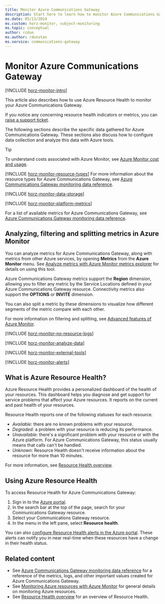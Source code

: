 ```yaml
---
title: Monitor Azure Communications Gateway
description: Start here to learn how to monitor Azure Communications Gateway. Use Azure Monitor and Azure Resource Health to monitor your Azure Communications Gateway.
ms.date: 05/13/2024
ms.custom: horz-monitor, subject-monitoring
ms.topic: conceptual
author: rcdun
ms.author: rdunstan
ms.service: communications-gateway
---
```


# Monitor Azure Communications Gateway

[!INCLUDE [horz-monitor-intro](~/reusable-content/ce-skilling/azure/includes/azure-monitor/horizontals/horz-monitor-intro.md)]

This article also describes how to use Azure Resource Health to monitor your Azure Communications Gateway.

If you notice any concerning resource health indicators or metrics, you can [raise a support ticket](request-changes.md).

The following sections describe the specific data gathered for Azure Communications Gateway. These sections also discuss how to configure data collection and analyze this data with Azure tools.

> [!TIP]
> To understand costs associated with Azure Monitor, see [Azure Monitor cost and usage](../azure-monitor/cost-usage.md).

<!-- ## Resource types -->
[!INCLUDE [horz-monitor-resource-types](~/reusable-content/ce-skilling/azure/includes/azure-monitor/horizontals/horz-monitor-resource-types.md)]
For more information about the resource types for Azure Communications Gateway, see [Azure Communications Gateway monitoring data reference](monitoring-azure-communications-gateway-data-reference.md).

<!-- ## Data storage -->
[!INCLUDE [horz-monitor-data-storage](~/reusable-content/ce-skilling/azure/includes/azure-monitor/horizontals/horz-monitor-data-storage.md)]

<!-- ## Azure Monitor platform metrics -->
[!INCLUDE [horz-monitor-platform-metrics](~/reusable-content/ce-skilling/azure/includes/azure-monitor/horizontals/horz-monitor-platform-metrics.md)]

For a list of available metrics for Azure Communications Gateway, see [Azure Communications Gateway monitoring data reference](monitoring-azure-communications-gateway-data-reference.md#metrics).

<!-- ## OPTIONAL [TODO-replace-with-service-name] metrics
If your service uses any non-Azure Monitor based metrics, add the following include and more information.
[!INCLUDE [horz-monitor-custom-metrics](~/reusable-content/ce-skilling/azure/includes/azure-monitor/horizontals/horz-monitor-non-monitor-metrics.md)] -->

## Analyzing, filtering and splitting metrics in Azure Monitor

You can analyze metrics for Azure Communications Gateway, along with metrics from other Azure services, by opening **Metrics** from the **Azure Monitor** menu. See [Analyze metrics with Azure Monitor metrics explorer](../azure-monitor/essentials/analyze-metrics.md) for details on using this tool.

Azure Communications Gateway metrics support the **Region** dimension, allowing you to filter any metric by the Service Locations defined in your Azure Communications Gateway resource. Connectivity metrics also support the **OPTIONS** or **INVITE** dimension.

You can also split a metric by these dimensions to visualize how different segments of the metric compare with each other.

For more information on filtering and splitting, see [Advanced features of Azure Monitor](../azure-monitor/essentials/metrics-charts.md).

[!INCLUDE [horz-monitor-no-resource-logs](~/reusable-content/ce-skilling/azure/includes/azure-monitor/horizontals/horz-monitor-no-resource-logs.md)]

<!-- ## Activity log 
[!INCLUDE [horz-monitor-activity-log](~/reusable-content/ce-skilling/azure/includes/azure-monitor/horizontals/horz-monitor-activity-log.md)] -->

<!-- ## Analyze monitoring data -->
[!INCLUDE [horz-monitor-analyze-data](~/reusable-content/ce-skilling/azure/includes/azure-monitor/horizontals/horz-monitor-analyze-data.md)]

<!-- ### Azure Monitor export tools -->
[!INCLUDE [horz-monitor-external-tools](~/reusable-content/ce-skilling/azure/includes/azure-monitor/horizontals/horz-monitor-external-tools.md)]

<!-- ## Kusto queries 
[!INCLUDE [horz-monitor-kusto-queries](~/reusable-content/ce-skilling/azure/includes/azure-monitor/horizontals/horz-monitor-kusto-queries.md)]
<!-- No Kusto queries in existing content -->
<!-- REQUIRED. Add sample Kusto queries for your service here. -->

<!-- ## Alerts -->
[!INCLUDE [horz-monitor-alerts](~/reusable-content/ce-skilling/azure/includes/azure-monitor/horizontals/horz-monitor-alerts.md)]

<!-- OPTIONAL. ONLY if your service (Azure VMs, AKS, or Log Analytics workspaces) offer out-of-the-box recommended alerts, add the following include. 
[!INCLUDE [horz-monitor-insights-alerts](~/reusable-content/ce-skilling/azure/includes/azure-monitor/horizontals/horz-monitor-recommended-alert-rules.md)]

<!-- OPTIONAL. ONLY if applications run on your service that work with Application Insights, add the following include. 
[!INCLUDE [horz-monitor-insights-alerts](~/reusable-content/ce-skilling/azure/includes/azure-monitor/horizontals/horz-monitor-insights-alerts.md)]

<!-- ### [TODO-replace-with-service-name] alert rules. REQUIRED. -->

## What is Azure Resource Health?

Azure Resource Health provides a personalized dashboard of the health of your resources. This dashboard helps you diagnose and get support for service problems that affect your Azure resources. It reports on the current and past health of your resources.

Resource Health reports one of the following statuses for each resource.

- *Available*: there are no known problems with your resource.
- *Degraded*: a problem with your resource is reducing its performance.
- *Unavailable*: there's a significant problem with your resource or with the Azure platform. For Azure Communications Gateway, this status usually means that calls can't be handled.
- *Unknown*: Resource Health doesn't receive information about the resource for more than 10 minutes.

For more information, see [Resource Health overview](../service-health/resource-health-overview.md).

## Using Azure Resource Health

To access Resource Health for Azure Communications Gateway:

1. Sign in to the [Azure portal](https://azure.microsoft.com/).
1. In the search bar at the top of the page, search for your Communications Gateway resource.
1. Select your Communications Gateway resource.
1. In the menu in the left pane, select **Resource health**.

You can also [configure Resource Health alerts in the Azure portal](../service-health/resource-health-alert-monitor-guide.md). These alerts can notify you in near real-time when these resources have a change in their health status.

<!-- ### Advisor recommendations 
[!INCLUDE [horz-monitor-advisor-recommendations](~/reusable-content/ce-skilling/azure/includes/azure-monitor/horizontals/horz-monitor-advisor-recommendations.md)] -->

## Related content

- See [Azure Communications Gateway monitoring data reference](monitoring-azure-communications-gateway-data-reference.md) for a reference of the metrics, logs, and other important values created for Azure Communications Gateway.
- See [Monitoring Azure resources with Azure Monitor](/azure/azure-monitor/essentials/monitor-azure-resource) for general details on monitoring Azure resources.
- See [Resource Health overview](../service-health/resource-health-overview.md) for an overview of Resource Health.
